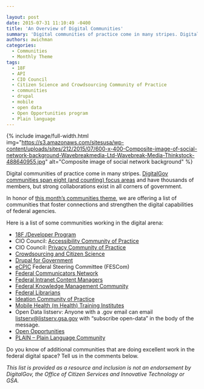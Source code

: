 ```yaml
---

layout: post
date: 2015-07-31 11:10:49 -0400
title: 'An Overview of Digital Communities'
summary: 'Digital communities of practice come in many stripes. DigitalGov communities span eight (and counting) focus areas and have thousands of members, but strong collaborations exist in all corners of government. In honor of this month&rsquo;s communities theme, we are offering a list of communities that foster connections and strengthen the digital capabilities of federal agencies.'
authors: awichman
categories:
  - Communities
  - Monthly Theme
tags:
  - 18F
  - API
  - CIO Council
  - Citizen Science and Crowdsourcing Community of Practice
  - communities
  - drupal
  - mobile
  - open data
  - Open Opportunities program
  - Plain language
---
```



{% include image/full-width.html img="https://s3.amazonaws.com/sitesusa/wp-content/uploads/sites/212/2015/07/600-x-400-Composite-image-of-social-network-background-Wavebreakmedia-Ltd-Wavebreak-Media-Thinkstock-488640955.jpg" alt="Composite image of social network background" %} 

Digital communities of practice come in many stripes. [DigitalGov communities span eight (and counting) focus areas](https://www.WHATEVER/communities/) and have thousands of members, but strong collaborations exist in all corners of government.

In honor of [this month’s communities theme](https://www.WHATEVER/2015/07/07/wont-you-help-your-neighbor-communities-theme-month-on-digitalgov/), we are offering a list of communities that foster connections and strengthen the digital capabilities of federal agencies.

Here is a list of some communities working in the digital arena:

  * [18F /Developer Program](http://18f.github.io/API-All-the-X/ "18 F slash Developer Program")
  * CIO Council: [Accessibility Community of Practice](https://cio.gov/about/groups/accessibility-cop/)
  * CIO Council: [Privacy Community of Practice](https://cio.gov/about/groups/privacy-cop/)
  * [Crowdsourcing and Citizen Science](http://www2.epa.gov/innovation/federal-community-practice-crowdsourcing-and-citizen-science)
  * [Drupal for Government](https://twitter.com/govdrupal)
  * [eCPIC](https://www.ecpic.gov/) Federal Steering Committee (FESCom)
  * [Federal Communicators Network](http://www.fedcommnetwork.blogspot.com/)
  * [Federal Intranet Content Managers](https://www.linkedin.com/groups/Federal-Intranet-Content-Managers-56612/about)
  * [Federal Knowledge Management Community](http://km.nasa.gov/19th-quarterly-federal-knowledge-management-community-meeting/)
  * [Federal Librarians](http://www.gov.gov/flicc/listsrvs.html)
  * [Ideation Community of Practice](https://twitter.com/ideationcop)
  * [Mobile Health (m Health) Training Institutes](http://obssr.od.nih.gov/training_and_education/mHealth/index.aspx "Mobile Health (mHealth) Training Institutes")
  * Open Data listserv: Anyone with a .gov email can email listserv@listserv.gsa.gov with “subscribe open-data” in the body of the message.
  * [Open Opportunities](https://openopps.WHATEVER/)
  * [PLAIN &#8211; Plain Language Community](http://www.plainlanguage.gov/)

Do you know of additional communities that are doing excellent work in the federal digital space? Tell us in the comments below.

_This list is provided as a resource and inclusion is not an endorsement by DigitalGov, the Office of Citizen Services and Innovative Technology or GSA._